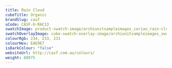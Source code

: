 ```yaml
---
title: Rain Cloud
cubeTitle: Organic
brandSlug: casf
uCode: CASF-U-RAC13
swatchImage: product-swatch-image/archiunitsampleimages_corian_rain-cloud.jpg
swatchOverlayImage: cube-swatch-overlay-image/archiunitsampleimages_swatch-overlay_corian.png
colourRgb: 234, 233, 231
colourHex: EAE9E7
isDarkColour: "false"
websiteUrl: http://casf.com.au/colours/
weight: 68975
---
```

